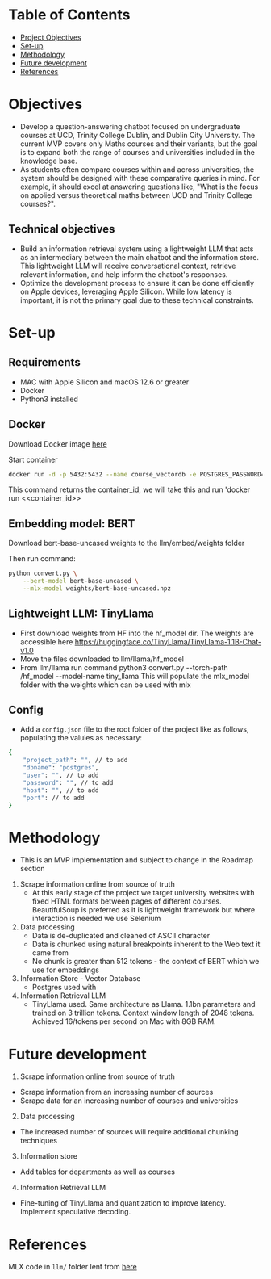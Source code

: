 # Table of Contents
- [Project Objectives](#Objectives)
- [Set-up](#Set-up)
- [Methodology](#Methodology)
- [Future development](#Future-development)
- [References](#references)

# Objectives

- Develop a question-answering chatbot focused on undergraduate courses at UCD, Trinity College Dublin, and Dublin City University. The current MVP covers only Maths courses and their variants, but the goal is to expand both the range of courses and universities included in the knowledge base.
- As students often compare courses within and across universities, the system should be designed with these comparative queries in mind. For example, it should excel at answering questions like, "What is the focus on applied versus theoretical maths between UCD and Trinity College courses?".

## Technical objectives
- Build an information retrieval system using a lightweight LLM that acts as an intermediary between the main chatbot and the information store. This lightweight LLM will receive conversational context, retrieve relevant information, and help inform the chatbot's responses.
- Optimize the development process to ensure it can be done efficiently on Apple devices, leveraging Apple Silicon. While low latency is important, it is not the primary goal due to these technical constraints.

# Set-up

## Requirements
- MAC with Apple Silicon and macOS 12.6 or greater
- Docker
- Python3 installed

## Docker

Download Docker image [here](https://github.com/pgvector/pgvector#docker)

Start container 
```bash
docker run -d -p 5432:5432 --name course_vectordb -e POSTGRES_PASSWORD=<<enter_password>> pgvector/pgvector:pg17
```
This command returns the container_id, we will take this and run 'docker run <<container_id>>

## Embedding model: BERT

Download bert-base-uncased weights to the llm/embed/weights folder

Then run command:
```bash
python convert.py \
    --bert-model bert-base-uncased \
    --mlx-model weights/bert-base-uncased.npz
```
## Lightweight LLM: TinyLlama

- First download weights from HF into the hf_model dir. The weights are accessible here https://huggingface.co/TinyLlama/TinyLlama-1.1B-Chat-v1.0
- Move the files downloaded to llm/llama/hf_model
- From llm/llama run command python3 convert.py --torch-path /hf_model --model-name tiny_llama
This will populate the mlx_model folder with the weights which can be used with mlx

## Config
- Add a `config.json` file to the root folder of the project like as follows, populating the valules as necessary:
```bash
{
    "project_path": "", // to add
    "dbname": "postgres",
    "user": "", // to add
    "password": "", // to add
    "host": "", // to add
    "port": // to add
}
```

# Methodology
- This is an MVP implementation and subject to change in the Roadmap section

1. Scrape information online from source of truth
    - At this early stage of the project we target university websites with fixed HTML formats between pages of different courses. BeautifulSoup is preferred as it is lightweight framework but where interaction is needed we use Selenium
2. Data processing
    - Data is de-duplicated and cleaned of ASCII character
    - Data is chunked using natural breakpoints inherent to the Web text it came from
    - No chunk is greater than 512 tokens - the context of BERT which we use for embeddings
3. Information Store - Vector Database
    - Postgres used with 
4. Information Retrieval LLM
    - TinyLlama used. Same architecture as Llama. 1.1bn parameters and trained on 3 trillion tokens. Context window length of 2048 tokens. Achieved 16/tokens per second on Mac with 8GB RAM.

# Future development
1. Scrape information online from source of truth
- Scrape information from an increasing number of sources
- Scrape data for an increasing number of courses and universities
2. Data processing
- The increased number of sources will require additional chunking techniques
3. Information store
- Add tables for departments as well as courses
4. Information Retrieval LLM
- Fine-tuning of TinyLlama and quantization to improve latency. Implement speculative decoding.

# References
MLX code in `llm/` folder lent from [here](https://github.com/ml-explore/mlx-examples/tree/main)